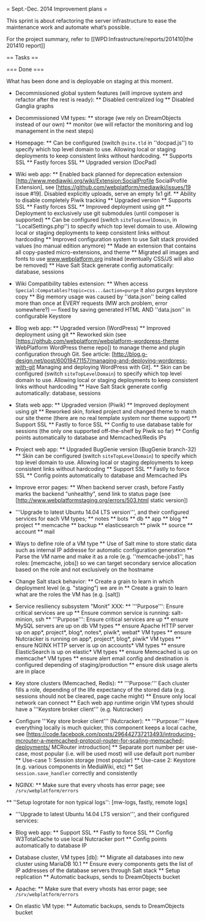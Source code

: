 = Sept.-Dec. 2014 Improvement plans =

This sprint is about refactoring the server infrastructure to ease the maintenance work and automate what’s possible.

For the project summary, refer to [[WPD:Infrastructure/reports/201410|the 201410 report]]

== Tasks ==

=== Done ===

What has been done and is deployable on staging at this moment.

* Decommissioned global system features (will improve system and refactor after the rest is ready):
** Disabled centralized log
** Disabled Ganglia graphs

* Decommissioned VM types:
** storage (we rely on DreamObjects instead of our own)
** monitor (we will refactor the monitoring and log management in the next steps)

* Homepage:
** Can be configured (switch <code>@site.tld</code> in ''docpad.js'') to specify which top level domain to use. Allowing local or staging deployments to keep consistent links without hardcoding.
** Supports SSL
** Fastly forces SSL
** Upgraded version (DocPad)

* Wiki web app:
** Enabled back planned for deprecation extension [http://www.mediawiki.org/wiki/Extension:SocialProfile SocialProfile Extension], see [https://github.com/webplatform/mediawiki/issues/19 issue #19]. Disabled explicitly uploads, serve an empty 1x1 gif.
** Ability to disable completely Piwik tracking
** Upgraded version
** Supports SSL
** Fastly forces SSL
** Improved deployment using git
** Deployment to exclusively use git submodules (until composer is supported)
** Can be configured (switch <code>siteTopLevelDomain</code>, in ''LocalSettings.php'') to specify which top level domain to use. Allowing local or staging deployments to keep consistent links without hardcoding
** Improved configuration system to use Salt stack provided values (no manual edition anymore)
** Made an extension that contains all copy-pasted micro-extensions, and theme
** Migrated all images and fonts to use www.webplatform.org instead (eventually CSS/JS will also be removed)
** Have Salt Stack generate config automatically: database, sessions

* Wiki Compatibility tables extension:
** When access <code>Special:Compatables?topic=css...&action=purge</code> it also purges keystore copy
** Big memory usage was caused by ''data.json'' being called more than once at EVERY requests (MW arch problem, error somewhere?) — fixed by saving generated HTML AND ''data.json'' in configurable Keystore

* Blog web app:
** Upgraded version (WordPress)
** Improved deployment using git
** Reworked skin (see [https://github.com/webplatform/webplatform-wordpress-theme WebPlatform WordPress theme repo]) to manage theme and plugin configuration through Git. See article: [http://blog.g-design.net/post/60019471157/managing-and-deploying-wordpress-with-git Managing and deploying WordPress with Git].
** Skin can be configured (switch <code>siteTopLevelDomain</code>) to specify which top level domain to use. Allowing local or staging deployments to keep consistent links without hardcoding
** Have Salt Stack generate config automatically: database, sessions

* Stats web app:
** Upgraded version (Piwik)
** Improved deployment using git
** Reworked skin, forked project and changed theme to match our site theme (there are no real template system nor theme support)
** Support SSL
** Fastly to force SSL
** Config to use database table for sessions (the only one supported off-the-shelf by Piwik so far)
** Config points automatically to database and Memcached/Redis IPs

* Project web app:
** Upgraded BugGenie version (BugGenie branch-32)
** Skin can be configured (switch <code>siteTopLevelDomain</code>) to specify which top level domain to use. Allowing local or staging deployments to keep consistent links without hardcoding
** Support SSL
** Fastly to force SSL
** Config points automatically to database and Memcached IPs

* Improve error pages:
** When backend server crash, before Fastly marks the backend "unhealthy", send link to status page (see [http://www.webplatformstaging.org/errors/503.html static version])

* '''Upgrade to latest Ubuntu 14.04 LTS version''', and their configured services for each VM types;
** notes
** bots
** db
** app
** blog
** project
** memcache
** backup
** elasticsearch
** piwik
** source
** account
** mail


* Ways to define role of a VM type
** Use of Salt mine to store static data such as internal IP addresse for automatic configuration generation
** Parse the VM name and make it as a role (e.g. ''memcache-jobs1'', has roles: [memcache, jobs]) so we can target secondary service allocation based on the role and not exclusively on the hostname

* Change Salt stack behavior:
** Create a grain to learn in which deployment level (e.g. "staging") we are in
** Create a grain to learn what are the roles the VM has (e.g. [salt])

* Service resiliency subsystem "Monit" XXX:
** '''Purpose''': Ensure critical services are up
** Ensure common service is running: salt-minion, ssh
** '''Purpose''': Ensure critical services are up
** ensure MySQL servers are up on db VM types
** ensure Apache HTTP server up on app*, project*, blog*, notes*, piwik*, webat* VM types
** ensure Nutcracker is running on app*, project*, blog*, piwik*  VM types
** ensure NGINX HTTP server is up on accounts*  VM types
** ensure ElasticSearch is up on elastic*  VM types
** ensure Memcached is up on memcache*  VM types
** ensure alert email config and destination is configured depending of staging/production
** ensure disk usage alerts are in place


* Key store clusters (Memcached, Redis):
** '''Purpose:''' Each cluster fills a role, depending of the life expectancy of the stored data (e.g. sessions should not be cleared, page cache might)
** Ensure only local network can connect
** Each web app runtime origin VM types should have a '''Keystore broker client''' (e.g. Nutcracker)

* Configure '''Key store broker client''' (Nutcracker):
** '''Purpose:''' Have everything locally is much quicker, this component keeps a local cache, see  [https://code.facebook.com/posts/296442737213493/introducing-mcrouter-a-memcached-protocol-router-for-scaling-memcached-deployments/ MCRouter introduction]
** Separate port number per use-case, most popular (i.e. will be used most) will use default port number
** Use-case 1: Session storage (most popular)
** Use-case 2: Keystore (e.g. various components in MediaWiki, etc)
** Set <code>session.save_handler</code> correctly and consistently

* NGINX:
** Make sure that every vhosts has error page; see <code>/srv/webplatform/errors</code>

** ''Setup logrotate for non typical logs'': \[mw-logs, fastly, remote logs\]

* '''Upgrade to latest Ubuntu 14.04 LTS version''', and their configured services:

* Blog web app:
** Support SSL
** Fastly to force SSL
** Config W3TotalCache to use local Nutcracker port
** Config points automatically to database IP


* Database cluster, VM types [db]: 
** Migrate all databases into new cluster using MariaDB 10.1
** Ensure every components gets the list of IP addresses of the database servers through Salt stack
** Setup replication
** Automatic backups, sends to DreamObjects bucket

* Apache:
** Make sure that every vhosts has error page; see <code>/srv/webplatform/errors</code>

* On elastic VM type:
** Automatic backups, sends to DreamObjects bucket